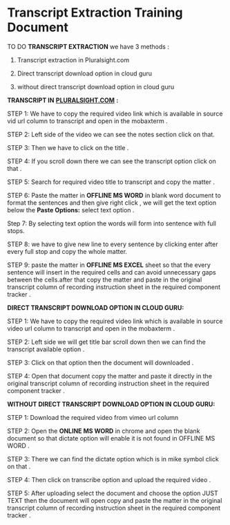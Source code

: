 # Transcript Extraction Training Document

TO DO **TRANSCRIPT EXTRACTION** we have 3 methods :

1. Transcript extraction in Pluralsight.com
    
2. Direct transcript download option in cloud guru

3. without direct transcript download option in cloud guru

**TRANSCRIPT IN** [**PLURALSIGHT.COM**](http://pluralsight.com/ "http://PLURALSIGHT.COM") **:**

STEP 1: We have to copy the required video link which is available in source vid url column to transcript and open in the mobaxterm .

STEP 2: Left side of the video we can see the notes section click on that.

STEP 3: Then we have to click on the title .

STEP 4: If you scroll down there we can see the transcript option click on that .

STEP 5: Search for required video title to transcript and copy the matter .

STEP 6: Paste the matter in **OFFLINE MS WORD** in blank word document to format the sentences
and then give right click , we will get the text option below the **Paste Options:** select text option .

Step 7: By selecting text option the words will form into sentence with full stops.

STEP 8: we have to give new line to every sentence by clicking enter after every full stop and copy the whole matter.

STEP 9: paste the matter in **OFFLINE MS EXCEL** sheet so that the every sentence will insert in the required cells and can avoid unnecessary gaps between the cells.after that copy the matter and paste in the original transcript column of recording instruction sheet in the required component tracker .

**DIRECT TRANSCRIPT DOWNLOAD OPTION IN 
    CLOUD GURU:**

STEP 1: We have to copy the required video link which is available in source video url column to transcript and open in the mobaxterm .

STEP 2: Left side we will get title bar scroll down then we can find the transcript available option .

STEP 3: Click on that option then the document will downloaded .

STEP 4: Open that document copy the matter and paste it directly in the original transcript column of recording instruction sheet in the required component tracker .

**WITHOUT DIRECT TRANSCRIPT DOWNLOAD
    OPTION IN CLOUD GURU:**

STEP 1: Download the required video from vimeo url column 

STEP 2: Open the **ONLINE MS WORD** in chrome and open the blank document so that dictate option will enable it is not found in OFFLINE MS WORD .

STEP 3: There we can find the dictate option which is in mike symbol click on that .

STEP 4: Then click on transcribe option and upload the required video .

STEP 5: After uploading select the document and choose the option JUST TEXT then the document will open copy and paste the matter in the original transcript column of recording instruction sheet in the required component tracker .
